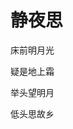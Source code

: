 <html>
     <head></head>
	 <body>
	     <h1>静夜思</h1>
		 <p>床前明月光</p>
		 <p>疑是地上霜</p>
		 <p>举头望明月</p>
		 <p>低头思故乡</p>
	 </body>
</html>

